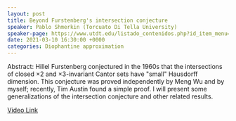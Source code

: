 ```yaml
---
layout: post
title: Beyond Furstenberg's intersection conjecture
speaker: Pablo Shmerkin (Torcuato Di Tella University)
speaker-page: https://www.utdt.edu/listado_contenidos.php?id_item_menu=19661
date: 2021-03-10 16:30:00 +0000
categories: Diophantine approximation
---
```


 Abstract: Hillel Furstenberg conjectured in the 1960s that the intersections of closed $\times 2$ and $\times 3$-invariant Cantor sets have "small" Hausdorff dimension. This conjecture was proved independently by Meng Wu and by myself; recently, Tim Austin found a simple proof. I will present some generalizations of the intersection conjecture and other related results.

 [Video Link](https://drive.google.com/file/d/1hAacYvNdN6TirHTURIzlzIQsl4e9H_9w/edit)
